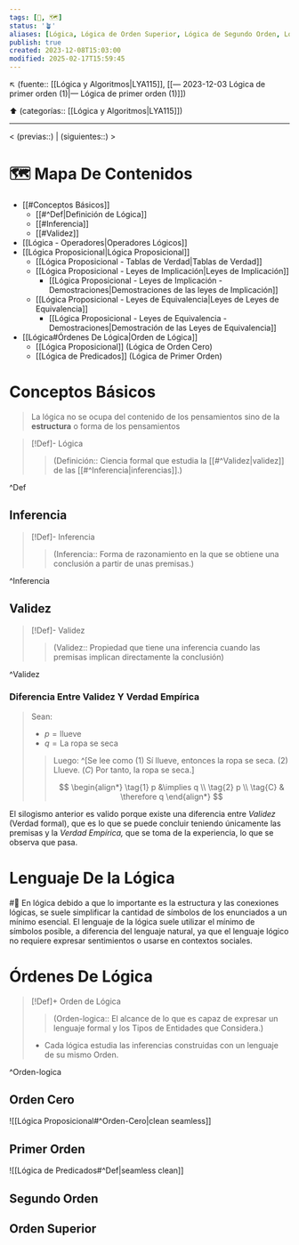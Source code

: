 ```yaml
---
tags: [📓, 🗺️]
status: '🪴'
aliases: [Lógica, Lógica de Orden Superior, Lógica de Segundo Orden, Lógica Predicativa, Orden de Lógica]
publish: true
created: 2023-12-08T15:03:00
modified: 2025-02-17T15:59:45
---
```


↖️ (fuente:: [[Lógica y Algoritmos|LYA115]], [[— 2023-12-03 Lógica de primer orden (1)|— Lógica de primer orden (1)]])

⬆️ (categorías:: [[Lógica y Algoritmos|LYA115]])

---

< (previas::) | (siguientes::) >

# 🗺️ Mapa De Contenidos

- [[#Conceptos Básicos]]
    - [[#^Def|Definición de Lógica]]
    - [[#Inferencia]]
    - [[#Validez]]
- [[Lógica - Operadores|Operadores Lógicos]]
- [[Lógica Proposicional|Lógica Proposicional]]
    - [[Lógica Proposicional - Tablas de Verdad|Tablas de Verdad]]
    - [[Lógica Proposicional - Leyes de Implicación|Leyes de Implicación]]
        - [[Lógica Proposicional - Leyes de Implicación - Demostraciones|Demostraciones de las leyes de Implicación]]
    - [[Lógica Proposicional - Leyes de Equivalencia|Leyes de Leyes de Equivalencia]]
        - [[Lógica Proposicional - Leyes de Equivalencia - Demostraciones|Demostración de las Leyes de Equivalencia]]
- [[Lógica#Órdenes De Lógica|Orden de Lógica]]
    - [[Lógica Proposicional]] (Lógica de Orden Cero)
    - [[Lógica de Predicados]] (Lógica de Primer Orden)

# Conceptos Básicos

> La lógica no se ocupa del contenido de los pensamientos sino de la **estructura** o forma de los pensamientos

> [!Def]- Lógica
>
> > (Definición:: Ciencia formal que estudia la [[#^Validez|validez]] de las [[#^Inferencia|inferencias]].)

^Def

## Inferencia

> [!Def]- Inferencia
>
> > (Inferencia:: Forma de razonamiento en la que se obtiene una conclusión a partir de unas premisas.)

^Inferencia

## Validez

> [!Def]- Validez
>
> > (Validez:: Propiedad que tiene una inferencia cuando las premisas implican directamente la conclusión)

^Validez

### Diferencia Entre Validez Y Verdad Empírica

> Sean:
> - $p = \text{llueve}$
> - $q = \text{La ropa se seca}$  
>
> > Luego: ^[Se lee como $(1)$ Sí llueve, entonces la ropa se seca. $(2)$ Llueve. $(C)$ Por tanto, la ropa se seca.]
> >
> > $$
> > \begin{align*} \tag{1} p &\implies q \\ \tag{2} p \\ \tag{C} & \therefore q \end{align*}
> > $$

El silogismo anterior es valido porque existe una diferencia entre *Validez* (Verdad formal), que es lo que se puede concluir teniendo únicamente las premisas y la *Verdad Empírica,* que se toma de la experiencia, lo que se observa que pasa.  

# Lenguaje De la Lógica

#🔔 En lógica debido a que lo importante es la estructura y las conexiones lógicas, se suele simplificar la cantidad de símbolos de los enunciados a un mínimo esencial. El lenguaje de la lógica suele utilizar el mínimo de símbolos posible, a diferencia del lenguaje natural, ya que el lenguaje lógico no requiere expresar sentimientos o usarse en contextos sociales.

# Órdenes De Lógica

> [!Def]+ Orden de Lógica
>
> > (Orden-logica:: El alcance de lo que es capaz de expresar un lenguaje formal y los Tipos de Entidades que Considera.)
>
> - Cada lógica estudia las inferencias construidas con un lenguaje de su mismo Orden.

^Orden-logica

## Orden Cero

![[Lógica Proposicional#^Orden-Cero|clean seamless]]

## Primer Orden

![[Lógica de Predicados#^Def|seamless clean]]

## Segundo Orden

## Orden Superior
